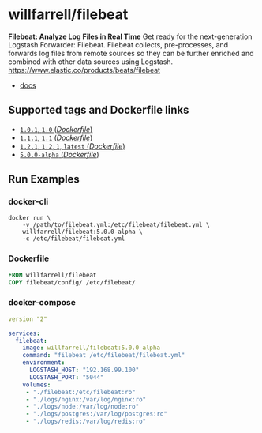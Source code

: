 # willfarrell/filebeat

**Filebeat: Analyze Log Files in Real Time**
Get ready for the next-generation Logstash Forwarder: Filebeat. Filebeat collects, pre-processes, and forwards log files from remote sources so they can be further enriched and combined with other data sources using Logstash. https://www.elastic.co/products/beats/filebeat

- [docs](https://www.elastic.co/guide/en/beats/filebeat/index.html)

## Supported tags and Dockerfile links

-	[`1.0.1`, `1.0` (*Dockerfile*)](https://github.com/willfarrell/docker-filebeat/blob/master/1.1.1/Dockerfile)
-	[`1.1.1`, `1.1` (*Dockerfile*)](https://github.com/willfarrell/docker-filebeat/blob/master/1.1.1/Dockerfile)
-	[`1.2.1`, `1.2`, `1`, `latest` (*Dockerfile*)](https://github.com/willfarrell/docker-filebeat/blob/master/1.2.1/Dockerfile)
-	[`5.0.0-alpha` (*Dockerfile*)](https://github.com/willfarrell/docker-filebeat/blob/master/5.0.0-alpha/Dockerfile)

## Run Examples

### docker-cli
```
docker run \
	-v /path/to/filebeat.yml:/etc/filebeat/filebeat.yml \
	willfarrell/filebeat:5.0.0-alpha \
	-c /etc/filebeat/filebeat.yml
```

### Dockerfile

```Dockerfile
FROM willfarrell/filebeat
COPY filebeat/config/ /etc/filebeat/
```

### docker-compose

```yml
version "2"

services:
  filebeat:
    image: willfarrell/filebeat:5.0.0-alpha
    command: "filebeat /etc/filebeat/filebeat.yml"
    environment:
      LOGSTASH_HOST: "192.168.99.100"
      LOGSTASH_PORT: "5044"
    volumes:
     - "./filebeat:/etc/filebeat:ro"
     - "./logs/nginx:/var/log/nginx:ro"
     - "./logs/node:/var/log/node:ro"
     - "./logs/postgres:/var/log/postgres:ro"
     - "./logs/redis:/var/log/redis:ro"

```